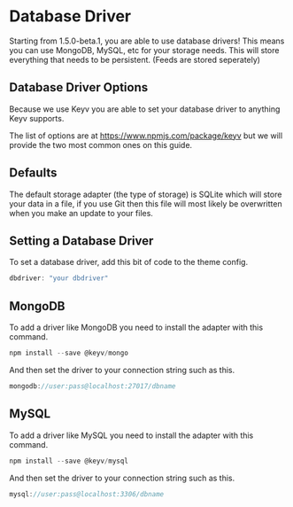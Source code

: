 # Database Driver
Starting from 1.5.0-beta.1, you are able to use database drivers! This means you can use MongoDB, MySQL, etc for your storage needs. This will store everything that needs to be persistent. (Feeds are stored seperately)

## Database Driver Options
Because we use Keyv you are able to set your database driver to anything Keyv supports.

The list of options are at https://www.npmjs.com/package/keyv but we will provide the two most common ones on this guide.


## Defaults
The default storage adapter (the type of storage) is SQLite which will store your data in a file, if you use Git then this file will most likely be overwritten when you make an update to your files.

## Setting a Database Driver
To set a database driver, add this bit of code to the theme config.
```js
dbdriver: "your dbdriver"
```

## MongoDB
To add a driver like MongoDB you need to install the adapter with this command.
```js
npm install --save @keyv/mongo
```
And then set the driver to your connection string such as this.
```js
mongodb://user:pass@localhost:27017/dbname
```

## MySQL
To add a driver like MySQL you need to install the adapter with this command.
```js
npm install --save @keyv/mysql
```
And then set the driver to your connection string such as this.
```js
mysql://user:pass@localhost:3306/dbname
```